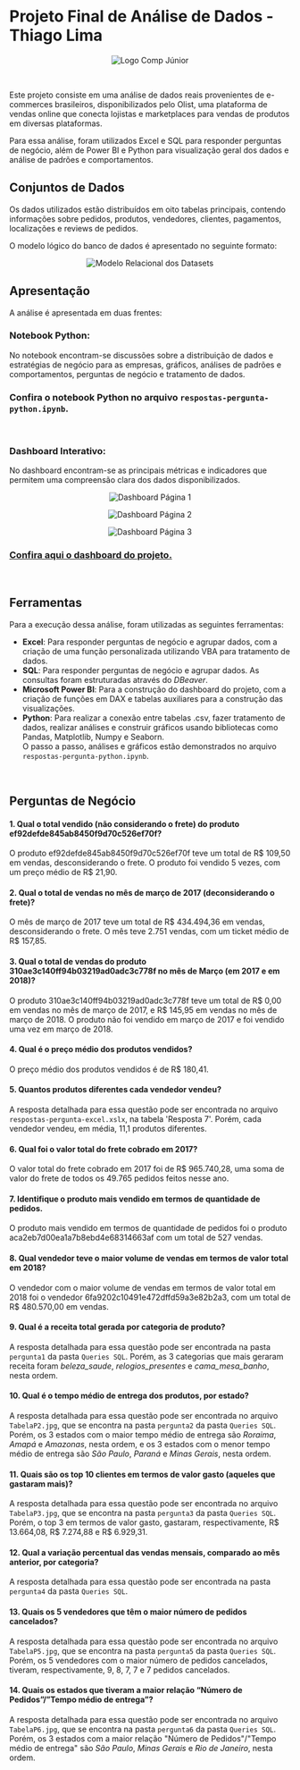 # Projeto Final de Análise de Dados - Thiago Lima

<p align="center">
  <img src="images/logoComp.png" alt="Logo Comp Júnior" >
</p>

<br />

Este projeto consiste em uma análise de dados reais provenientes de e-commerces brasileiros, disponibilizados pelo Olist, uma plataforma de vendas online que conecta lojistas e marketplaces para vendas de produtos em diversas plataformas.

Para essa análise, foram utilizados Excel e SQL para responder perguntas de negócio, além de Power BI e Python para visualização geral dos dados e análise de padrões e comportamentos.

## Conjuntos de Dados

Os dados utilizados estão distribuídos em oito tabelas principais, contendo informações sobre pedidos, produtos, vendedores, clientes, pagamentos, localizações e reviews de pedidos.

O modelo lógico do banco de dados é apresentado no seguinte formato:

<p align="center">
  <img src="images/modeloRelacionalDatasets.JPG" alt="Modelo Relacional dos Datasets">
</p>

## Apresentação

A análise é apresentada em duas frentes:

### Notebook Python:

No notebook encontram-se discussões sobre a distribuição de dados e estratégias de negócio para as empresas, gráficos, análises de padrões e comportamentos, perguntas de negócio e tratamento de dados.

### Confira o notebook Python no arquivo `respostas-pergunta-python.ipynb`.

<br />

### Dashboard Interativo:

No dashboard encontram-se as principais métricas e indicadores que permitem uma compreensão clara dos dados disponibilizados.

<p align="center">
  <img src="images/dashboardP1.JPG" alt="Dashboard Página 1">
</p>
<p align="center">
  <img src="images/dashboardP2.JPG" alt="Dashboard Página 2">
</p>
<p align="center">
  <img src="images/dashboardP3.JPG" alt="Dashboard Página 3">
</p>

### [Confira aqui o dashboard do projeto.](.)

<br />

## Ferramentas

Para a execução dessa análise, foram utilizadas as seguintes ferramentas:

- **Excel**: Para responder perguntas de negócio e agrupar dados, com a criação de uma função personalizada utilizando VBA para tratamento de dados.
- **SQL**: Para responder perguntas de negócio e agrupar dados. As consultas foram estruturadas através do *DBeaver*.
- **Microsoft Power BI**: Para a construção do dashboard do projeto, com a criação de funções em DAX e tabelas auxiliares para a construção das visualizações.
- **Python**: Para realizar a conexão entre tabelas .csv, fazer tratamento de dados, realizar análises e construir gráficos usando bibliotecas como Pandas, Matplotlib, Numpy e Seaborn. <br /> O passo a passo, análises e gráficos estão demonstrados no arquivo `respostas-pergunta-python.ipynb`.

<br />

## Perguntas de Negócio

#### 1. Qual o total vendido (não considerando o frete) do produto ef92defde845ab8450f9d70c526ef70f? <br /> 
O produto ef92defde845ab8450f9d70c526ef70f teve um total de R$ 109,50 em vendas, desconsiderando o frete. O produto foi vendido 5 vezes, com um preço médio de R$ 21,90.

#### 2. Qual o total de vendas no mês de março de 2017 (deconsiderando o frete)? <br /> 
O mês de março de 2017 teve um total de R$ 434.494,36 em vendas, desconsiderando o frete. O mês teve 2.751 vendas, com um ticket médio de R$ 157,85.

#### 3. Qual o total de vendas do produto 310ae3c140ff94b03219ad0adc3c778f no mês de Março (em 2017 e em 2018)? <br /> 
O produto 310ae3c140ff94b03219ad0adc3c778f teve um total de R$ 0,00 em vendas no mês de março de 2017, e R$ 145,95 em vendas no mês de março de 2018. O produto não foi vendido em março de 2017 e foi vendido uma vez em março de 2018.

#### 4. Qual é o preço médio dos produtos vendidos? <br />
O preço médio dos produtos vendidos é de R$ 180,41.

#### 5. Quantos produtos diferentes cada vendedor vendeu? <br />
A resposta detalhada para essa questão pode ser encontrada no arquivo `respostas-pergunta-excel.xslx`, na tabela 'Resposta 7'. Porém, cada vendedor vendeu, em média, 11,1 produtos diferentes.

#### 6. Qual foi o valor total do frete cobrado em 2017? <br /> 
O valor total do frete cobrado em 2017 foi de R$ 965.740,28, uma soma de valor do frete de todos os 49.765 pedidos feitos nesse ano.

#### 7.  Identifique o produto mais vendido em termos de quantidade de pedidos. <br />
O produto mais vendido em termos de quantidade de pedidos foi o produto aca2eb7d00ea1a7b8ebd4e68314663af com um total de 527 vendas.

#### 8. Qual vendedor teve o maior volume de vendas em termos de valor total em 2018? <br />
O vendedor com o maior volume de vendas em termos de valor total em 2018 foi o vendedor 6fa9202c10491e472dffd59a3e82b2a3, com um total de R$ 480.570,00 em vendas.

#### 9. Qual é a receita total gerada por categoria de produto? <br />
A resposta detalhada para essa questão pode ser encontrada na pasta `pergunta1` da pasta `Queries SQL`. Porém, as 3 categorias que mais geraram receita foram *beleza_saude*, *relogios_presentes* e *cama_mesa_banho*, nesta ordem.

#### 10. Qual é o tempo médio de entrega dos produtos, por estado? <br />
A resposta detalhada para essa questão pode ser encontrada no arquivo `TabelaP2.jpg`, que se encontra na pasta `pergunta2` da pasta `Queries SQL`. Porém, os 3 estados com o maior tempo médio de entrega são *Roraima*, *Amapá* e *Amazonas*, nesta ordem, e os 3 estados com o menor tempo médio de entrega são *São Paulo*, *Paraná* e *Minas Gerais*, nesta ordem.

#### 11. Quais são os top 10 clientes em termos de valor gasto (aqueles que gastaram mais)? <br /> 
A resposta detalhada para essa questão pode ser encontrada no arquivo `TabelaP3.jpg`, que se encontra na pasta `pergunta3` da pasta `Queries SQL`. Porém, o top 3 em termos de valor gasto, gastaram, respectivamente, R$ 13.664,08, R$ 7.274,88 e R$ 6.929,31.

#### 12. Qual a variação percentual das vendas mensais, comparado ao mês anterior, por categoria? <br /> 
A resposta detalhada para essa questão pode ser encontrada na pasta `pergunta4` da pasta `Queries SQL`.

#### 13. Quais os 5 vendedores que têm o maior número de pedidos cancelados? <br /> 
A resposta detalhada para essa questão pode ser encontrada no arquivo `TabelaP5.jpg`, que se encontra na pasta `pergunta5` da pasta `Queries SQL`. Porém, os 5 vendedores com o maior número de pedidos cancelados, tiveram, respectivamente, 9, 8, 7, 7 e 7 pedidos cancelados.

#### 14. Quais os estados que tiveram a maior relação “Número de Pedidos”/”Tempo médio de entrega”? <br />
A resposta detalhada para essa questão pode ser encontrada no arquivo `TabelaP6.jpg`, que se encontra na pasta `pergunta6` da pasta `Queries SQL`. Porém, os 3 estados com a maior relação "Número de Pedidos"/"Tempo médio de entrega" são *São Paulo*, *Minas Gerais* e *Rio de Janeiro*, nesta ordem.
